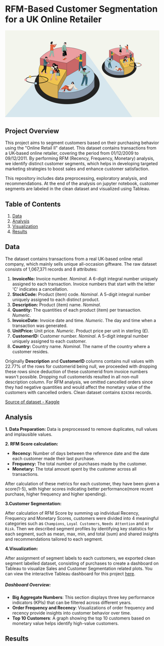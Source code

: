 # RFM-Based Customer Segmentation for a UK Online Retailer

![Project Cover](data/project_cover.png)

## Project Overview 

This project aims to segment customers based on their purchasing behavior using the "Online Retail II" dataset. This dataset contains transactions from a UK-based online retailer, covering the period from 01/12/2009 to 09/12/2011. By performing RFM (Recency, Frequency, Monetary) analysis, we identify distinct customer segments, which helps in developing targeted marketing strategies to boost sales and enhance customer satisfaction.
 
This repository includes data preprocessing, exploratory analysis, and recommendations. At the end of the analysis on jupyter notebook, customer segments are labeled in the clean dataset and visualized using Tableau.

## Table of Contents


1. [Data](#data)
2. [Analysis](#analysis)
3. [Visualization](#visualization)
4. [Results](#results)

## Data

The dataset contains transactions from a real UK-based online retail company, which mainly sells unique all-occasion giftware. The raw dataset consists of 1,067,371 records and 8 attributes:

   1. **InvoiceNo:** Invoice number. *Nominal*. A 6-digit integral number uniquely assigned to each transaction. Invoice numbers that start with the letter 'C' indicates a cancellation.
   2. **StockCode:** Product (item) code. *Nominal*. A 5-digit integral number uniquely assigned to each distinct product.
   3. **Description:** Product (item) name. *Nominal*.
   4. **Quantity:** The quantities of each product (item) per transaction. *Numeric*.
   5. **InvoiceDate:** Invoice date and time. *Numeric*. The day and time when a transaction was generated.
   6. **UnitPrice:** Unit price. *Numeric*. Product price per unit in sterling (£).
   7. **CustomerID:** Customer number. *Nominal*. A 5-digit integral number uniquely assigned to each customer.
   8. **Country:** Country name. *Nominal*. The name of the country where a customer resides.

Originally **Description** and **CustomerID** columns contains null values with 22.77% of the rows for customerid being null, we proceeded with dropping these rows since deduction of these customerid from invoice numbers wasn't possible. Dropping null customerids resulted in all non-null description column. For RFM analysis, we omitted cancelled orders since they had negative quantities and would affect the monetary value of the customers with cancelled orders. Clean dataset contains `824364` records.

[Source of dataset - Kaggle](https://www.kaggle.com/datasets/lakshmi25npathi/online-retail-dataset/data)

## Analysis 

**1. Data Preparation:**  Data is preprocessed to remove duplicates, null values and implausible values.

**2. RFM Score calculation:**  

*  **Recency:** Number of days between the reference date and the date each customer made their last purchase.
*  **Frequency:** The total number of purchases made by the customer.
*  **Monetary:** The total amount spent by the customer across all transactions.

After calculation of these metrics for each customer, they have been given a score(1-5), with higher scores indicating better performance(more recent purchase, higher frequency and higher spending).

**3.Customer Segmentation:**

After calculation of RFM Score by summing up individual Recency, Frequency and Monetary Scores, customers were divided into 4 meaningful categories such as `Champions`, `Loyal Customers`, `Needs Attention` and `At Risk`.
Then we described segment profiles by identifying key statistics for each segment, such as mean, max, min, and total (sum) and shared insights and recommendations tailored to each segment. 

**4.Visualization:**

After assignment of segment labels to each customers, we exported clean segment labelled dataset, consisting of purchases to create a dashboard on Tableau to visualize Sales and Customer Segmentation related plots. You can view the interactive Tableau dashboard for this project [here](https://public.tableau.com/app/profile/aykut.avci/viz/CustomerSegmentationAnalysis-UKOnlineRetailDataset/CustomerDashboard). 

  ##### Dashboard Overview:
  
  - **Big Aggregate Numbers**: This section displays three key performance indicators (KPIs) that can be filtered across different years.
  - **Order Frequency and Recency**: Visualizations of order frequency and recency provide insights into customer behavior over time.
  - **Top 10 Customers**: A graph showing the top 10 customers based on monetary value helps identify high-value customers.



## Results
